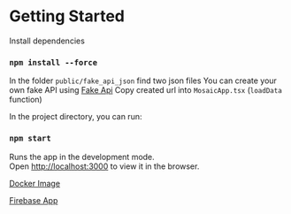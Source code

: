 

# Getting Started

Install dependencies
### `npm install --force`

In the folder `public/fake_api_json` find two json files
You can create your own fake API using [Fake Api](https://mocki.io/fake-json-api)
Copy created url into `MosaicApp.tsx` (`loadData` function)

In the project directory, you can run:

### `npm start`

Runs the app in the development mode.\
Open [http://localhost:3000](http://localhost:3000) to view it in the browser.

[Docker Image](https://hub.docker.com/repository/docker/zhulinski/test-react-mosaic/general)

[Firebase App](https://react-mosaic-companies.web.app/)